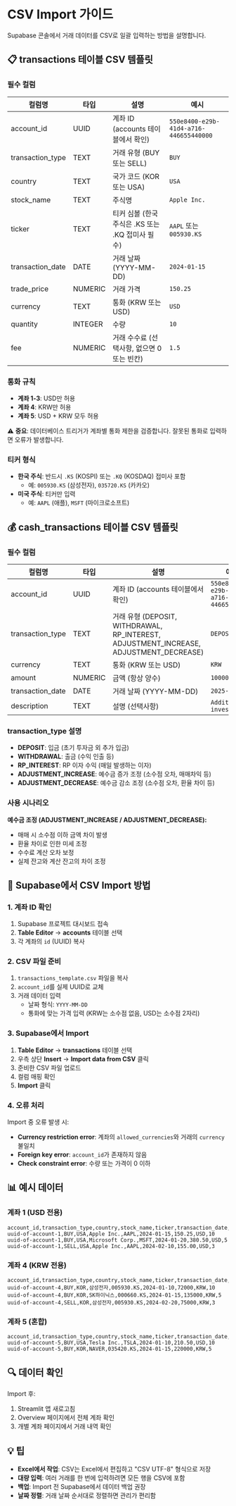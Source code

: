 # CSV Import 가이드

Supabase 콘솔에서 거래 데이터를 CSV로 일괄 입력하는 방법을 설명합니다.

## 📋 transactions 테이블 CSV 템플릿

### 필수 컬럼

| 컬럼명 | 타입 | 설명 | 예시 |
|--------|------|------|------|
| account_id | UUID | 계좌 ID (accounts 테이블에서 확인) | `550e8400-e29b-41d4-a716-446655440000` |
| transaction_type | TEXT | 거래 유형 (BUY 또는 SELL) | `BUY` |
| country | TEXT | 국가 코드 (KOR 또는 USA) | `USA` |
| stock_name | TEXT | 주식명 | `Apple Inc.` |
| ticker | TEXT | 티커 심볼 (한국 주식은 .KS 또는 .KQ 접미사 필수) | `AAPL` 또는 `005930.KS` |
| transaction_date | DATE | 거래 날짜 (YYYY-MM-DD) | `2024-01-15` |
| trade_price | NUMERIC | 거래 가격 | `150.25` |
| currency | TEXT | 통화 (KRW 또는 USD) | `USD` |
| quantity | INTEGER | 수량 | `10` |
| fee | NUMERIC | 거래 수수료 (선택사항, 없으면 0 또는 빈칸) | `1.5` |

### 통화 규칙

- **계좌 1-3**: USD만 허용
- **계좌 4**: KRW만 허용
- **계좌 5**: USD + KRW 모두 허용

⚠️ **중요**: 데이터베이스 트리거가 계좌별 통화 제한을 검증합니다. 잘못된 통화로 입력하면 오류가 발생합니다.

### 티커 형식

- **한국 주식**: 반드시 `.KS` (KOSPI) 또는 `.KQ` (KOSDAQ) 접미사 포함
  - 예: `005930.KS` (삼성전자), `035720.KS` (카카오)
- **미국 주식**: 티커만 입력
  - 예: `AAPL` (애플), `MSFT` (마이크로소프트)

## 💰 cash_transactions 테이블 CSV 템플릿

### 필수 컬럼

| 컬럼명 | 타입 | 설명 | 예시 |
|--------|------|------|------|
| account_id | UUID | 계좌 ID (accounts 테이블에서 확인) | `550e8400-e29b-41d4-a716-446655440000` |
| transaction_type | TEXT | 거래 유형 (DEPOSIT, WITHDRAWAL, RP_INTEREST, ADJUSTMENT_INCREASE, ADJUSTMENT_DECREASE) | `DEPOSIT` |
| currency | TEXT | 통화 (KRW 또는 USD) | `KRW` |
| amount | NUMERIC | 금액 (항상 양수) | `10000` |
| transaction_date | DATE | 거래 날짜 (YYYY-MM-DD) | `2025-01-15` |
| description | TEXT | 설명 (선택사항) | `Additional investment` |

### transaction_type 설명

- **DEPOSIT**: 입금 (초기 투자금 외 추가 입금)
- **WITHDRAWAL**: 출금 (수익 인출 등)
- **RP_INTEREST**: RP 이자 수익 (매일 발생하는 이자)
- **ADJUSTMENT_INCREASE**: 예수금 증가 조정 (소수점 오차, 매매차익 등)
- **ADJUSTMENT_DECREASE**: 예수금 감소 조정 (소수점 오차, 환율 차이 등)

### 사용 시나리오

**예수금 조정 (ADJUSTMENT_INCREASE / ADJUSTMENT_DECREASE):**
- 매매 시 소수점 이하 금액 차이 발생
- 환율 차이로 인한 미세 조정
- 수수료 계산 오차 보정
- 실제 잔고와 계산 잔고의 차이 조정

## 🔧 Supabase에서 CSV Import 방법

### 1. 계좌 ID 확인

1. Supabase 프로젝트 대시보드 접속
2. **Table Editor** → **accounts** 테이블 선택
3. 각 계좌의 `id` (UUID) 복사

### 2. CSV 파일 준비

1. `transactions_template.csv` 파일을 복사
2. `account_id`를 실제 UUID로 교체
3. 거래 데이터 입력
   - 날짜 형식: `YYYY-MM-DD`
   - 통화에 맞는 가격 입력 (KRW는 소수점 없음, USD는 소수점 2자리)

### 3. Supabase에서 Import

1. **Table Editor** → **transactions** 테이블 선택
2. 우측 상단 **Insert** → **Import data from CSV** 클릭
3. 준비한 CSV 파일 업로드
4. 컬럼 매핑 확인
5. **Import** 클릭

### 4. 오류 처리

Import 중 오류 발생 시:
- **Currency restriction error**: 계좌의 `allowed_currencies`와 거래의 `currency` 불일치
- **Foreign key error**: `account_id`가 존재하지 않음
- **Check constraint error**: 수량 또는 가격이 0 이하

## 📊 예시 데이터

### 계좌 1 (USD 전용)
```csv
account_id,transaction_type,country,stock_name,ticker,transaction_date,trade_price,currency,quantity
uuid-of-account-1,BUY,USA,Apple Inc.,AAPL,2024-01-15,150.25,USD,10
uuid-of-account-1,BUY,USA,Microsoft Corp.,MSFT,2024-01-20,380.50,USD,5
uuid-of-account-1,SELL,USA,Apple Inc.,AAPL,2024-02-10,155.00,USD,3
```

### 계좌 4 (KRW 전용)
```csv
account_id,transaction_type,country,stock_name,ticker,transaction_date,trade_price,currency,quantity
uuid-of-account-4,BUY,KOR,삼성전자,005930.KS,2024-01-10,72000,KRW,10
uuid-of-account-4,BUY,KOR,SK하이닉스,000660.KS,2024-01-15,135000,KRW,5
uuid-of-account-4,SELL,KOR,삼성전자,005930.KS,2024-02-20,75000,KRW,3
```

### 계좌 5 (혼합)
```csv
account_id,transaction_type,country,stock_name,ticker,transaction_date,trade_price,currency,quantity
uuid-of-account-5,BUY,USA,Tesla Inc.,TSLA,2024-01-10,210.50,USD,10
uuid-of-account-5,BUY,KOR,NAVER,035420.KS,2024-01-15,220000,KRW,5
```

## 🔍 데이터 확인

Import 후:
1. Streamlit 앱 새로고침
2. Overview 페이지에서 전체 계좌 확인
3. 개별 계좌 페이지에서 거래 내역 확인

## 💡 팁

- **Excel에서 작업**: CSV는 Excel에서 편집하고 "CSV UTF-8" 형식으로 저장
- **대량 입력**: 여러 거래를 한 번에 입력하려면 모든 행을 CSV에 포함
- **백업**: Import 전 Supabase에서 데이터 백업 권장
- **날짜 정렬**: 거래 날짜 순서대로 정렬하면 관리가 편리함
